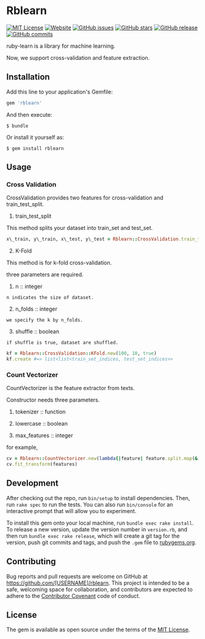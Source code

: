 # Rblearn

[![MIT License](http://img.shields.io/badge/license-MIT-blue.svg?style=flat)](LICENSE)
[![Website](https://img.shields.io/website-up-down-green-red/http/shields.io.svg?maxAge=2592000)](https://rubygems.org/gems/rblearn)
[![GitHub issues](https://img.shields.io/github/issues/himkt/rblearn.svg)](https://github.com/himkt/rblearn/issues)
[![GitHub stars](https://img.shields.io/github/stars/himkt/rblearn.svg)](https://github.com/himkt/rblearn/stargazers) 
[![GitHub release](https://img.shields.io/github/release/qubyte/rubidium.svg?maxAge=2592000)](https://github.com/himkt/rblearn) 
[![GitHub commits](https://img.shields.io/github/commits-since/SubtitleEdit/subtitleedit/3.4.7.svg?maxAge=2592000)](https://github.com/himkt/rblearn)

ruby-learn is a library for machine learning.

Now, we support cross-validation and feature extraction.

## Installation

Add this line to your application's Gemfile:

```ruby
gem 'rblearn'
```

And then execute:

    $ bundle

Or install it yourself as:

    $ gem install rblearn

## Usage

### Cross Validation

CrossValidation provides two features for cross-validation and train_test_split.

1. train_test_split

  This method splits your dataset into train\_set and test\_set.

  ```ruby
  x\_train, y\_train, x\_test, y\_test = Rblearn::CrossValidation.train_test_split(x, y, 0.7).map(&:dup)
  ```

2. K-Fold

  This method is for k-fold cross-validation.

  three parameters are required.

  1. n :: integer

    n indicates the size of dataset.

  2. n_folds :: integer

    we specify the k by n_folds.

  3. shuffle :: boolean

    if shuffle is true, dataset are shuffled.

  ```ruby
  kf = Rblearn::CrossValidation::KFold.new(100, 10, true)
  kf.create #=> list<list<train_set_indices, test_set_indices>>
  ```

### Count Vectorizer

CountVectorizer is the feature extractor from texts.

Constructor needs three parameters.

1. tokenizer :: function

2. lowercase :: boolean

3. max_features :: integer


for example, 

```ruby
cv = Rblearn::CountVectorizer.new(lambda{|feature| feature.split.map(&:stem)}, 1, 0.7)
cv.fit_transform(features)
```


## Development

After checking out the repo, run `bin/setup` to install dependencies. Then, run `rake spec` to run the tests. You can also run `bin/console` for an interactive prompt that will allow you to experiment.

To install this gem onto your local machine, run `bundle exec rake install`. To release a new version, update the version number in `version.rb`, and then run `bundle exec rake release`, which will create a git tag for the version, push git commits and tags, and push the `.gem` file to [rubygems.org](https://rubygems.org).

## Contributing

Bug reports and pull requests are welcome on GitHub at https://github.com/[USERNAME]/rblearn. This project is intended to be a safe, welcoming space for collaboration, and contributors are expected to adhere to the [Contributor Covenant](http://contributor-covenant.org) code of conduct.


## License

The gem is available as open source under the terms of the [MIT License](http://opensource.org/licenses/MIT).

